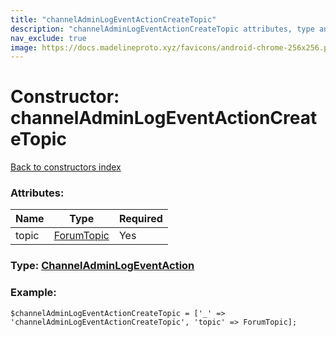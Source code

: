 ```yaml
---
title: "channelAdminLogEventActionCreateTopic"
description: "channelAdminLogEventActionCreateTopic attributes, type and example"
nav_exclude: true
image: https://docs.madelineproto.xyz/favicons/android-chrome-256x256.png
---
```

# Constructor: channelAdminLogEventActionCreateTopic  
[Back to constructors index](/API_docs/constructors/index.html)



### Attributes:

| Name     |    Type       | Required |
|----------|---------------|----------|
|topic|[ForumTopic](/API_docs/types/ForumTopic.html) | Yes|



### Type: [ChannelAdminLogEventAction](/API_docs/types/ChannelAdminLogEventAction.html)


### Example:

```
$channelAdminLogEventActionCreateTopic = ['_' => 'channelAdminLogEventActionCreateTopic', 'topic' => ForumTopic];
```  
